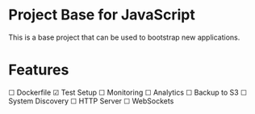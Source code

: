 # Project Base for JavaScript

This is a base project that can be used to bootstrap new applications.

# Features

☐ Dockerfile
☑ Test Setup
☐ Monitoring
☐ Analytics
☐ Backup to S3
☐ System Discovery
☐ HTTP Server
☐ WebSockets
